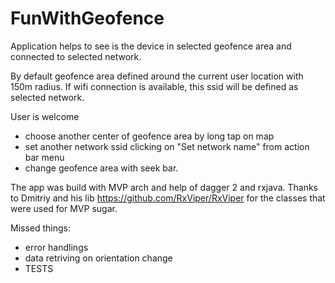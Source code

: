 # FunWithGeofence


Application helps to see is the device in selected geofence area and connected to selected network.

By default geofence area defined around the current user location with 150m radius. If wifi connection is available,
this ssid will be defined as selected network.

User is welcome
- choose another center of geofence area by long tap on map
- set another network ssid clicking on "Set network name" from action bar menu
- change geofence area with seek bar.


The app was build with MVP arch and help of dagger 2 and rxjava.
Thanks to Dmitriy and his lib https://github.com/RxViper/RxViper for the classes that were used for MVP sugar.

Missed things:

- error handlings
- data retriving on orientation change
- TESTS
